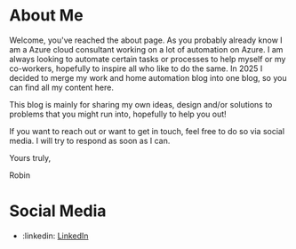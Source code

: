# About Me

Welcome, you've reached the about page. As you probably already know I am a Azure cloud consultant working on a lot of automation on Azure. I am always looking to automate certain tasks or processes to help myself or my co-workers, hopefully to inspire all who like to do the same. In 2025 I decided to merge my work and home automation blog into one blog, so you can find all my content here.

This blog is mainly for sharing my own ideas, design and/or solutions to problems that you might run into, hopefully to help you out!

If you want to reach out or want to get in touch, feel free to do so via social media. I will try to respond as soon as I can.

Yours truly,

Robin

# Social Media

- :linkedin: [LinkedIn](https://www.linkedin.com/in/rbnmk/)